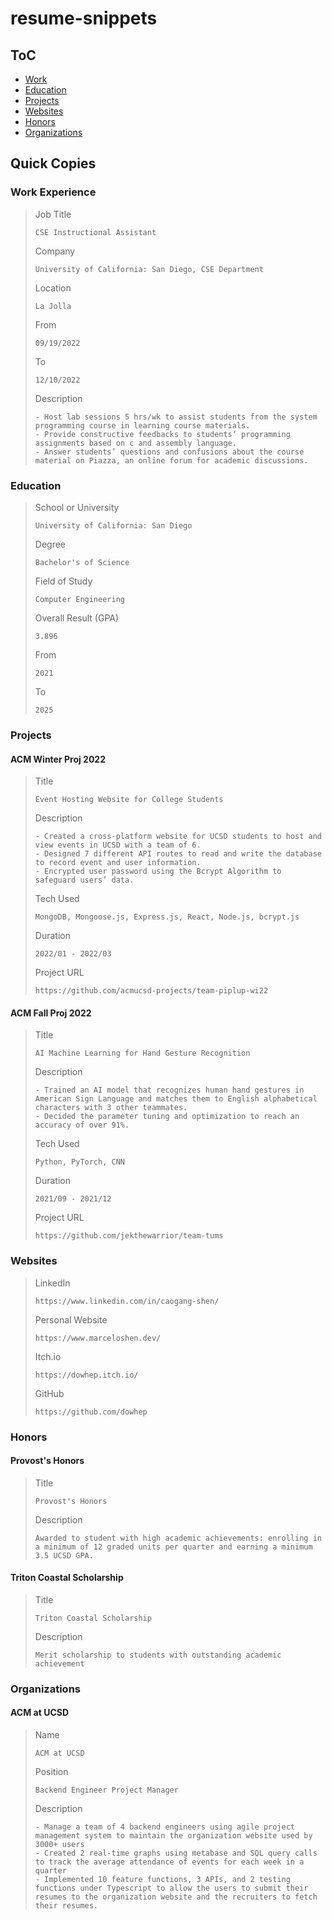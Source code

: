 # resume-snippets

## ToC

- [Work](#work-experience)
- [Education](#education)
- [Projects](#projects)
- [Websites](#websites)
- [Honors](#honors)
- [Organizations](#organizations)

## Quick Copies

### Work Experience

>Job Title
>```
>CSE Instructional Assistant
>```
>Company
>```
>University of California: San Diego, CSE Department
>```
>Location
>```
>La Jolla
>```
>From
>```
>09/19/2022
>```
>To
>```
>12/10/2022
>```
>Description
>```
>- Host lab sessions 5 hrs/wk to assist students from the system programming course in learning course materials.
>- Provide constructive feedbacks to students’ programming assignments based on c and assembly language.
>- Answer students’ questions and confusions about the course material on Piazza, an online forum for academic discussions.
>```

### Education

>School or University
>```
>University of California: San Diego
>```
>Degree
>```
>Bachelor's of Science
>```
>Field of Study
>```
>Computer Engineering
>```
>Overall Result (GPA)
>```
>3.896
>```
>From
>```
>2021
>```
>To
>```
>2025
>```

### Projects

#### ACM Winter Proj 2022

>Title
>```
>Event Hosting Website for College Students
>```
>Description
>```
>- Created a cross-platform website for UCSD students to host and view events in UCSD with a team of 6. 
>- Designed 7 different API routes to read and write the database to record event and user information.
>- Encrypted user password using the Bcrypt Algorithm to safeguard users’ data.
>```
>Tech Used
>```
>MongoDB, Mongoose.js, Express.js, React, Node.js, bcrypt.js
>```
>Duration
>```
>2022/01 - 2022/03
>```
>Project URL
>```
>https://github.com/acmucsd-projects/team-piplup-wi22
>```

#### ACM Fall Proj 2022

>Title
>```
>AI Machine Learning for Hand Gesture Recognition
>```
>Description
>```
>- Trained an AI model that recognizes human hand gestures in American Sign Language and matches them to English alphabetical characters with 3 other teammates.
>- Decided the parameter tuning and optimization to reach an accuracy of over 91%.
>```
>Tech Used
>```
>Python, PyTorch, CNN
>```
>Duration
>```
>2021/09 - 2021/12
>```
>Project URL
>```
>https://github.com/jekthewarrior/team-tums
>```

### Websites

>LinkedIn
>```
>https://www.linkedin.com/in/caogang-shen/
>```
>Personal Website
>```
>https://www.marceloshen.dev/
>```
>Itch.io
>```
>https://dowhep.itch.io/
>```
>GitHub
>```
>https://github.com/dowhep
>```

### Honors

#### Provost's Honors

>Title
>```
>Provost's Honors
>```
>Description
>```
>Awarded to student with high academic achievements: enrolling in a minimum of 12 graded units per quarter and earning a minimum 3.5 UCSD GPA.
>```

#### Triton Coastal Scholarship

>Title
>```
>Triton Coastal Scholarship
>```
>Description
>```
>Merit scholarship to students with outstanding academic achievement
>```

### Organizations

#### ACM at UCSD

>Name
>```
>ACM at UCSD
>```
>Position
>```
>Backend Engineer Project Manager 
>```
>Description
>```
>- Manage a team of 4 backend engineers using agile project management system to maintain the organization website used by 3000+ users
>- Created 2 real-time graphs using metabase and SQL query calls to track the average attendance of events for each week in a quarter
>- Implemented 10 feature functions, 3 APIs, and 2 testing functions under Typescript to allow the users to submit their resumes to the organization website and the recruiters to fetch their resumes.
>```
